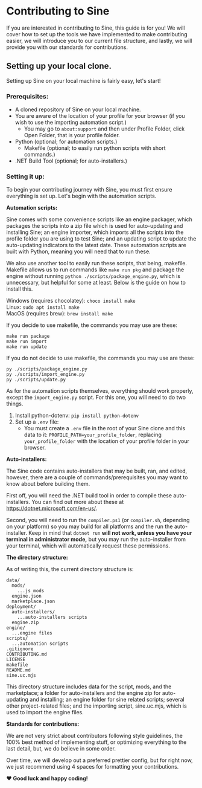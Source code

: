 <h1>Contributing to Sine</h1>

If you are interested in contributing to Sine, this guide is for you! We will cover how to set up the tools we have implemented to make contributing easier, we will introduce you to our current file structure, and lastly, we will provide you with our standards for contributions.

<h2>Setting up your local clone.</h2>

Setting up Sine on your local machine is fairly easy, let's start!

**<h3>Prerequisites:</h3>**
- A cloned repository of Sine on your local machine.
- You are aware of the location of your profile for your browser (if you wish to use the importing automation script.)
  - You may go to ```about:support``` and then under Profile Folder, click Open Folder, that is your profile folder.
- Python (optional; for automation scripts.)
  - Makefile (optional; to easily run python scripts with short commands.)
- .NET Build Tool (optional; for auto-installers.)

**<h3>Setting it up:</h3>**

To begin your contributing journey with Sine, you must first ensure everything is set up. Let's begin with the automation scripts.

**Automation scripts:**

Sine comes with some convenience scripts like an engine packager, which packages the scripts into a zip file which is used for auto-updating and installing Sine; an engine importer, which imports all the scripts into the profile folder you are using to test Sine; and an updating script to update the auto-updating indicators to the latest date. These automation scripts are built with Python, meaning you will need that to run these.

We also use another tool to easily run these scripts, that being, makefile. Makefile allows us to run commands like ```make run pkg``` and package the engine without running ```python ./scripts/package_engine.py```, which is unnecessary, but helpful for some at least. Below is the guide on how to install this.

Windows (requires chocolatey): ```choco install make```\
Linux: ```sudo apt install make```\
MacOS (requires brew): ```brew install make```

If you decide to use makefile, the commands you may use are these:
```
make run package
make run import
make run update
```

If you do not decide to use makefile, the commands you may use are these:
```
py ./scripts/package_engine.py
py ./scripts/import_engine.py
py ./scripts/update.py
```

As for the automation scripts themselves, everything should work properly, except the ```import_engine.py``` script. For this one, you will  need to do two things.

1. Install python-dotenv: ```pip install python-dotenv```
2. Set up a ```.env``` file:
   - You must create a ```.env``` file in the root of your Sine clone and this data to it:
     ```PROFILE_PATH=your_profile_folder```, replacing ```your_profile_folder``` with the location of your profile folder in your browser.

**Auto-installers:**

The Sine code contains auto-installers that may be built, ran, and edited, however, there are a couple of commands/prerequisites you may want to know about before building them.

First off, you will need the .NET build tool in order to compile these auto-installers. You can find out more about these at https://dotnet.microsoft.com/en-us/.

Second, you will need to run the ```compiler.ps1``` (or ```compiler.sh```, depending on your platform) so you may build for all platforms and the run the auto-installer. Keep in mind that ```dotnet run``` **will not work, unless you have your terminal in administrator mode,** but you may run the auto-installer from your terminal, which will automatically request these permissions.

**The directory structure:**

As of writing this, the current directory structure is:

```
data/
  mods/
    ...js mods
  engine.json
  marketplace.json
deployment/
  auto-installers/
    ...auto-installers scripts
  engine.zip
engine/
  ...engine files
scripts/
  ...automation scripts
.gitignore
CONTRIBUTING.md
LICENSE
makefile
README.md
sine.uc.mjs
```

This directory structure includes data for the script, mods, and the marketplace; a folder for auto-installers and the engine zip for auto-updating and installing; an engine folder for sine related scripts; several other project-related files; and the importing script, sine.uc.mjs, which is used to import the engine files.

**Standards for contributions:**

We are not very strict about contributors following style guidelines, the 100% best method of implementing stuff, or optimizing everything  to the last detail, but, we do believe in some order.

Over time, we will develop out a preferred prettier config, but for right now, we just recommend using 4 spaces for formatting your contributions.

**:heart: Good luck and happy coding!**